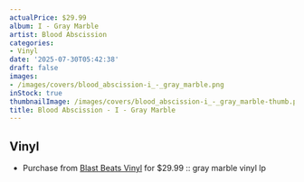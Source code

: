 ```yaml
---
actualPrice: $29.99
album: I - Gray Marble
artist: Blood Abscission
categories:
- Vinyl
date: '2025-07-30T05:42:38'
draft: false
images:
- /images/covers/blood_abscission-i_-_gray_marble.png
inStock: true
thumbnailImage: /images/covers/blood_abscission-i_-_gray_marble-thumb.png
title: Blood Abscission - I - Gray Marble
---
```


## Vinyl
* Purchase from [Blast Beats Vinyl](https://blastbeatsvinyl.com/products/blood-abscission-i-gray-marble-vinyl-lp-1) for $29.99 :: gray marble vinyl lp
